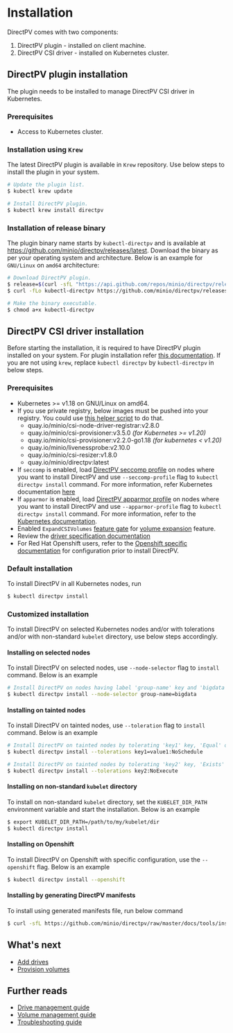 # Installation
DirectPV comes with two components:
1. DirectPV plugin - installed on client machine.
2. DirectPV CSI driver - installed on Kubernetes cluster.

## DirectPV plugin installation
The plugin needs to be installed to manage DirectPV CSI driver in Kubernetes.

### Prerequisites
* Access to Kubernetes cluster.

### Installation using `Krew`
The latest DirectPV plugin is available in `Krew` repository. Use below steps to install the plugin in your system.
```sh
# Update the plugin list.
$ kubectl krew update

# Install DirectPV plugin.
$ kubectl krew install directpv
```

### Installation of release binary
The plugin binary name starts by `kubectl-directpv` and is available at https://github.com/minio/directpv/releases/latest. Download the binary as per your operating system and architecture. Below is an example for `GNU/Linux` on `amd64` architecture:
```sh
# Download DirectPV plugin.
$ release=$(curl -sfL "https://api.github.com/repos/minio/directpv/releases/latest" | awk '/tag_name/ { print substr($2, 3, length($2)-4) }')
$ curl -fLo kubectl-directpv https://github.com/minio/directpv/releases/download/v${release}/kubectl-directpv_${release}_linux_amd64

# Make the binary executable.
$ chmod a+x kubectl-directpv
```

## DirectPV CSI driver installation
Before starting the installation, it is required to have DirectPV plugin installed on your system. For plugin installation refer [this documentation](#directpv-plugin-installation). If you are not using `krew`, replace `kubectl directpv` by `kubectl-directpv` in below steps.

### Prerequisites
* Kubernetes >= v1.18 on GNU/Linux on amd64.
* If you use private registry, below images must be pushed into your registry. You could use [this helper script](tools/push-images.sh) to do that.
  - quay.io/minio/csi-node-driver-registrar:v2.8.0
  - quay.io/minio/csi-provisioner:v3.5.0 _(for Kubernetes >= v1.20)_
  - quay.io/minio/csi-provisioner:v2.2.0-go1.18 _(for kubernetes < v1.20)_
  - quay.io/minio/livenessprobe:v2.10.0
  - quay.io/minio/csi-resizer:v1.8.0
  - quay.io/minio/directpv:latest
* If `seccomp` is enabled, load [DirectPV seccomp profile](../seccomp.json) on nodes where you want to install DirectPV and use `--seccomp-profile` flag to `kubectl directpv install` command. For more information, refer Kubernetes documentation [here](https://kubernetes.io/docs/tutorials/clusters/seccomp/)
* If `apparmor` is enabled, load [DirectPV apparmor profile](../apparmor.profile) on nodes where you want to install DirectPV and use `--apparmor-profile` flag to `kubectl directpv install` command. For more information, refer to the [Kubernetes documentation](https://kubernetes.io/docs/tutorials/clusters/apparmor/).
* Enabled `ExpandCSIVolumes` [feature gate](https://kubernetes.io/docs/reference/command-line-tools-reference/feature-gates/) for [volume expansion](https://kubernetes-csi.github.io/docs/volume-expansion.html) feature.
* Review the [driver specification documentation](./specification.md)
* For Red Hat Openshift users, refer to the [Openshift specific documentation](./openshift.md) for configuration prior to install DirectPV.

### Default installation
To install DirectPV in all Kubernetes nodes, run
```sh
$ kubectl directpv install
```

### Customized installation
To install DirectPV on selected Kubernetes nodes and/or with tolerations and/or with non-standard `kubelet` directory, use below steps accordingly.

#### Installing on selected nodes
To install DirectPV on selected nodes, use `--node-selector` flag to `install` command. Below is an example
```sh
# Install DirectPV on nodes having label 'group-name' key and 'bigdata' value
$ kubectl directpv install --node-selector group-name=bigdata
```

#### Installing on tainted nodes
To install DirectPV on tainted nodes, use `--toleration` flag to `install` command. Below is an example
```sh
# Install DirectPV on tainted nodes by tolerating 'key1' key, 'Equal' operator for 'value1' value with 'NoSchedule' effect
$ kubectl directpv install --tolerations key1=value1:NoSchedule

# Install DirectPV on tainted nodes by tolerating 'key2' key, 'Exists' operator with 'NoExecute' effect
$ kubectl directpv install --tolerations key2:NoExecute
```

#### Installing on non-standard `kubelet` directory
To install on non-standard `kubelet` directory, set the `KUBELET_DIR_PATH` environment variable and start the installation. Below is an example
```sh
$ export KUBELET_DIR_PATH=/path/to/my/kubelet/dir
$ kubectl directpv install
```

#### Installing on Openshift
To install DirectPV on Openshift with specific configuration, use the `--openshift` flag. Below is an example
```sh
$ kubectl directpv install --openshift
```

#### Installing by generating DirectPV manifests
To install using generated manifests file, run below command
```sh
$ curl -sfL https://github.com/minio/directpv/raw/master/docs/tools/install.sh | sh - apply
```

## What's next
* [Add drives](./drive-management.md#add-drives)
* [Provision volumes](./volume-provisioning.md)

## Further reads
* [Drive management guide](./drive-management.md)
* [Volume management guide](./volume-management.md)
* [Troubleshooting guide](./troubleshooting.md)
